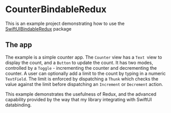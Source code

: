 # CounterBindableRedux

This is an example project demonstrating how to use the [SwiftUIBindableRedux](https://github.com/BenedictQ/SwiftUI-Bindable-Redux) package

## The app
The example is a simple counter app. The `Counter` view has a `Text `view to display the count, and a `Button` to update the count. It has two modes, controlled by a `Toggle` - incrementing the counter and decrementing the counter. A user can optionally add a limit to the count by typing in a numeric `TextField`. The limit is enforced by dispatching a `Thunk` which checks the value against the limit before dispatching an `Increment` or `Decrement` action.

This example demonstrates the usefulness of Redux, and the advanced capability provided by the way that my library integrating with SwiftUI databinding.
